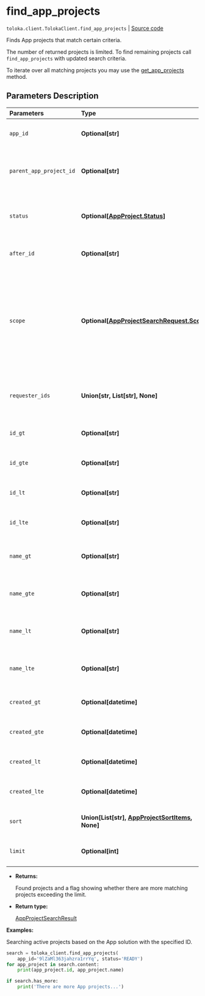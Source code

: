 # find_app_projects
`toloka.client.TolokaClient.find_app_projects` | [Source code](https://github.com/Toloka/toloka-kit/blob/v1.2.3/src/client/__init__.py#L3794)

Finds App projects that match certain criteria.


The number of returned projects is limited. To find remaining projects call `find_app_projects` with updated search criteria.

To iterate over all matching projects you may use the [get_app_projects](toloka.client.TolokaClient.get_app_projects.md) method.

## Parameters Description

| Parameters | Type | Description |
| :----------| :----| :-----------|
`app_id`|**Optional\[str\]**|<p>Projects created using the solution with the specified ID.</p>
`parent_app_project_id`|**Optional\[str\]**|<p>Projects cloned from the project with the specified ID. Projects can be cloned in the web version of Toloka.</p>
`status`|**Optional\[[AppProject.Status](toloka.client.app.AppProject.Status.md)\]**|<p>App project status. Refer to the [AppProject.Status](toloka.client.app.AppProject.Status.md) page for more information on the available `status` values.</p>
`after_id`|**Optional\[str\]**|<p>The ID of a project used for cursor pagination.</p>
`scope`|**Optional\[[AppProjectSearchRequest.Scope](toloka.client.search_requests.AppProjectSearchRequest.Scope.md)\]**|<p>Values:</p> <ul> <li>`&#x27;MY&#x27;` — Projects created by you.</li> <li>`&#x27;COMPANY&#x27;` — Projects created by requesters from your company.</li> <li>`&#x27;REQUESTER_LIST&#x27;` — Projects created by requesters in the `requester_ids` list.</li> </ul>
`requester_ids`|**Union\[str, List\[str\], None\]**|<p>A list with requester IDs separated by a comma. Use the list with parameter `scope = REQUESTER_LIST`.</p>
`id_gt`|**Optional\[str\]**|<p>Projects with IDs greater than the specified value.</p>
`id_gte`|**Optional\[str\]**|<p>Projects with IDs greater than or equal to the specified value.</p>
`id_lt`|**Optional\[str\]**|<p>Projects with IDs less than the specified value.</p>
`id_lte`|**Optional\[str\]**|<p>Projects with IDs less than or equal to the specified value.</p>
`name_gt`|**Optional\[str\]**|<p>Projects with a name lexicographically greater than the specified value.</p>
`name_gte`|**Optional\[str\]**|<p>Projects with a name lexicographically greater than or equal to the specified value.</p>
`name_lt`|**Optional\[str\]**|<p>Projects with a name lexicographically less than the specified value.</p>
`name_lte`|**Optional\[str\]**|<p>Projects with a name lexicographically less than or equal to the specified value.</p>
`created_gt`|**Optional\[datetime\]**|<p>Projects created after the specified date.</p>
`created_gte`|**Optional\[datetime\]**|<p>Projects created after or on the specified date.</p>
`created_lt`|**Optional\[datetime\]**|<p>Projects created before the specified date.</p>
`created_lte`|**Optional\[datetime\]**|<p>Projects created before or on the specified date.</p>
`sort`|**Union\[List\[str\], [AppProjectSortItems](toloka.client.search_requests.AppProjectSortItems.md), None\]**|<p>The order and direction of sorting the results.</p>
`limit`|**Optional\[int\]**|<p>Returned projects limit. The maximum allowed value: 5000.</p>

* **Returns:**

  Found projects and a flag showing whether there are more matching projects exceeding the limit.

* **Return type:**

  [AppProjectSearchResult](toloka.client.search_results.AppProjectSearchResult.md)

**Examples:**

Searching active projects based on the App solution with the specified ID.

```python
search = toloka_client.find_app_projects(
    app_id='9lZaMl363jahzra1rrYq', status='READY')
for app_project in search.content:
    print(app_project.id, app_project.name)

if search.has_more:
    print('There are more App projects...')
```
